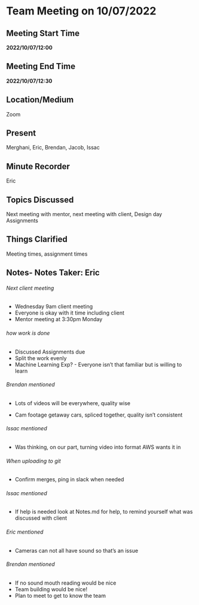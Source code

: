 # Team Meeting on 10/07/2022

## Meeting Start Time

 **2022/10/07/12:00** 

## Meeting End Time

 **2022/10/07/12:30** 

## Location/Medium

Zoom

## Present

Merghani, Eric, Brendan, Jacob, Issac

## Minute Recorder

Eric

## Topics Discussed

Next meeting with mentor, next meeting with client, Design day Assignments

## Things Clarified

Meeting times, assignment times 

## Notes- Notes Taker: Eric
###### Next client meeting
- Wednesday 9am client meeting
- Everyone is okay with it time including client
- Mentor meeting at 3:30pm Monday
###### how work is done 
- Discussed Assignments due
- Split the work evenly 
- Machine Learning Exp? - Everyone isn’t that familiar but is willing to learn
###### Brendan mentioned
- Lots of videos will be everywhere, quality wise 

- Cam footage getaway cars, spliced together, quality isn’t consistent 
###### Issac mentioned
- Was thinking, on our part, turning video into format AWS wants it in 

###### When uploading to git
- Confirm merges, ping in slack when needed 

###### Issac mentioned
- If help is needed look at Notes.md for help, to remind yourself what was discussed with client

###### Eric mentioned
- Cameras can not all have sound so that’s an issue

###### Brendan mentioned
- If no sound mouth reading would be nice
- Team building would be nice! 
- Plan to meet to get to know the team
